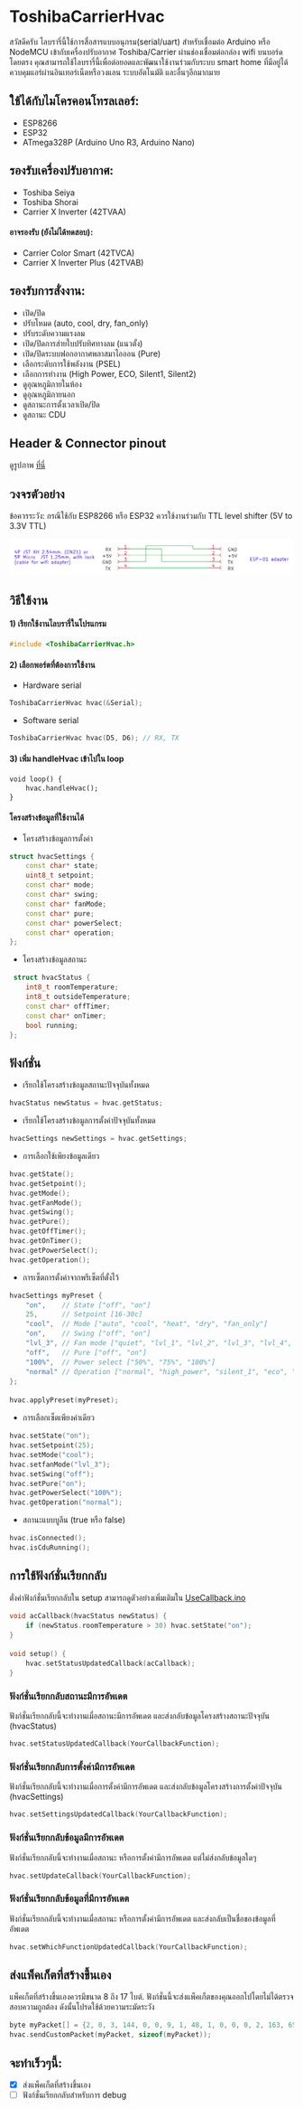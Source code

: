 # ToshibaCarrierHvac
สวัสดีครับ ไลบรารี่นี้ใช้การสื่อสารแบบอนุกรม(serial/uart) สำหรับเชื่อมต่อ Arduino หรือ NodeMCU เข้ากับเครื่องปรับอากาศ Toshiba/Carrier ผ่านช่องเชื่อมต่อกล่อง wifi บนบอร์ดโดยตรง
คุณสามารถใช้ไลบรารี่นี้เพื่อต่อยอดและพัฒนาใช้งานร่วมกับระบบ smart home ที่มีอยู่ได้ ควบคุมแอร์ผ่านอินเทอร์เน็ตหรือวงแลน ระบบอัตโนมัติ และอื่นๆอีกมากมาย

## ใช้ได้กับไมโครคอนโทรลเลอร์:
 - ESP8266
 - ESP32
 - ATmega328P (Arduino Uno R3, Arduino Nano)

## รองรับเครื่องปรับอากาศ:
  - Toshiba Seiya
  - Toshiba Shorai
  - Carrier X Inverter (42TVAA)

#### อาจรองรับ (ยังไม่ได้ทดสอบ):
  - Carrier Color Smart (42TVCA)
  - Carrier X Inverter Plus (42TVAB)

## รองรับการสั่งงาน:
 - เปิด/ปิด
 - ปรับโหมด (auto, cool, dry, fan_only)
 - ปรับระดับความแรงลม
 - เปิด/ปิดการส่ายใบปรับทิศทางลม (แนวตั้ง)
 - เปิด/ปิดระบบฟอกอากาศพลาสมาไอออน (Pure)
 - เลือกระดับการใช้พลังงาน (PSEL)
 - เลือกการทำงาน (High Power, ECO, Silent1, Silent2)
 - ดูอุณหภูมิภายในห้อง
 - ดูอุณหภูมิภายนอก
 - ดูสถานะการตั้งเวลาเปิด/ปิด
 - ดูสถานะ CDU

## Header & Connector pinout
ดูรูปภาพ [ที่นี่](/images)

## วงจรตัวอย่าง
ข้อควรระวัง: กรณีใช้กับ ESP8266 หรือ ESP32 ควรใช้งานร่วมกับ TTL level shifter (5V to 3.3V TTL)

![วงจรตัวอย่าง](images/circuit.png?raw=true "วงจรตัวอย่าง")

## วิธีใช้งาน

#### 1) เรียกใช้งานไลบรารี่ในโปรแกรม
```C++
#include <ToshibaCarrierHvac.h>
```

#### 2) เลือกพอร์ตที่ต้องการใช้งาน

- Hardware serial
```C++
ToshibaCarrierHvac hvac(&Serial);
```
- Software serial
```C++
ToshibaCarrierHvac hvac(D5, D6); // RX, TX
```

#### 3) เพิ่ม handleHvac เข้าไปใน loop
```C+
void loop() {
    hvac.handleHvac();
}
```

#### โครงสร้างข้อมูลที่ใช้งานได้

- โครงสร้างข้อมูลการตั้งค่า
```C++
struct hvacSettings {
    const char* state;
    uint8_t setpoint;
    const char* mode;
    const char* swing;
    const char* fanMode;
    const char* pure;
    const char* powerSelect;
    const char* operation;
};
```

- โครงสร้างข้อมูลสถานะ
```C++
 struct hvacStatus {
    int8_t roomTemperature;
    int8_t outsideTemperature;
    const char* offTimer;
    const char* onTimer;
    bool running;
};
```

## ฟังก์ชั่น
- เรียกใช้โครงสร้างข้อมูลสถานะปัจจุบันทั้งหมด
```C++
hvacStatus newStatus = hvac.getStatus;
```

- เรียกใช้โครงสร้างข้อมูลการตั้งค่าปัจจุบันทั้งหมด
```C++
hvacSettings newSettings = hvac.getSettings;
```

- การเลือกใช้เพียงข้อมูลเดียว
```C++
hvac.getState();
hvac.getSetpoint();
hvac.getMode();
hvac.getFanMode();
hvac.getSwing();
hvac.getPure();
hvac.getOffTimer();
hvac.getOnTimer();
hvac.getPowerSelect();
hvac.getOperation();
```

- การเซ็ตการตั้งค่าจากพรีเซ็ตที่ตั้งไว้
```C++
hvacSettings myPreset {
    "on",    // State ["off", "on"]
    25,      // Setpoint [16-30c]
    "cool",  // Mode ["auto", "cool", "heat", "dry", "fan_only"]
    "on",    // Swing ["off", "on"]
    "lvl_3", // Fan mode ["quiet", "lvl_1", "lvl_2", "lvl_3", "lvl_4", "lvlL_5", "auto"]
    "off",   // Pure ["off", "on"]
    "100%",  // Power select ["50%", "75%", "100%"]
    "normal" // Operation ["normal", "high_power", "silent_1", "eco", "silent_2"]
};

hvac.applyPreset(myPreset);
```
 
- การเลือกเซ็ตเพียงค่าเดียว 
```C++
hvac.setState("on");
hvac.setSetpoint(25);
hvac.setMode("cool");
hvac.setfanMode("lvl_3");
hvac.setSwing("off");
hvac.setPure("on");
hvac.getPowerSelect("100%");
hvac.getOperation("normal");
```

- สถานะแบบบูลีน (true หรือ false)
```C++
hvac.isConnected();
hvac.isCduRunning();
```

## การใช้ฟังก์ชั่นเรียกกลับ
ตั่งค่าฟังก์ชั่นเรียกกลับใน setup สามารถดูตัวอย่างเพิ่มเติมใน [UseCallback.ino](examples/UseCallback/UseCallback.ino)
```C++
void acCallback(hvacStatus newStatus) {
    if (newStatus.roomTemperature > 30) hvac.setState("on");
}

void setup() {
    hvac.setStatusUpdatedCallback(acCallback);
}
```

### ฟังก์ชั่นเรียกกลับสถานะมีการอัพเดต
ฟังก์ชั่นเรียกกลับนี้จะทำงานเมื่อสถานะมีการอัพเดต และส่งกลับข้อมูลโครงสร้างสถานะปัจจุบัน (hvacStatus)
```C++
hvac.setStatusUpdatedCallback(YourCallbackFunction);
```

### ฟังก์ชั่นเรียกกลับการตั้งค่ามีการอัพเดต
ฟังก์ชั่นเรียกกลับนี้จะทำงานเมื่อการตั้งค่ามีการอัพเดต และส่งกลับข้อมูลโครงสร้างการตั้งค่าปัจจุบัน (hvacSettings)
```C++
hvac.setSettingsUpdatedCallback(YourCallbackFunction);
```

### ฟังก์ชั่นเรียกกลับข้อมูลมีการอัพเดต
ฟังก์ชั่นเรียกกลับนี้จะทำงานเมื่อสถานะ หรือการตั้งค่ามีการอัพเดต แต่ไม่ส่งกลับข้อมูลใดๆ
```C++
hvac.setUpdateCallback(YourCallbackFunction);
```

### ฟังก์ชั่นเรียกกลับข้อมูลที่มีการอัพเดต
ฟังก์ชั่นเรียกกลับนี้จะทำงานเมื่อสถานะ หรือการตั้งค่ามีการอัพเดต และส่งกลับเป็นชื่อของข้อมูลที่อัพเดต
```C++
hvac.setWhichFunctionUpdatedCallback(YourCallbackFunction);
```

## ส่งแพ็คเก็ตที่สร้างขึ้นเอง
แพ็คเก็ตที่สร้างขึ้นเองควรมีขนาด 8 ถึง 17 ไบต์. ฟังก์ชั่นนี้จะส่งแพ็คเก็ตของคุณออกไปโดยไม่ได้ตรวจสอบความถูกต้อง ดังนั้นโปรดใช้ด้วยความระมัดระวัง
```C++
byte myPacket[] = {2, 0, 3, 144, 0, 0, 9, 1, 48, 1, 0, 0, 0, 2, 163, 65, 76};
hvac.sendCustomPacket(myPacket, sizeof(myPacket));
```

## จะทำเร็วๆนี้:
- [x] ส่งแพ็คเก็ตที่สร้างขึ้นเอง
- [ ] ฟังก์ชั่นเรียกกลับสำหรับการ debug